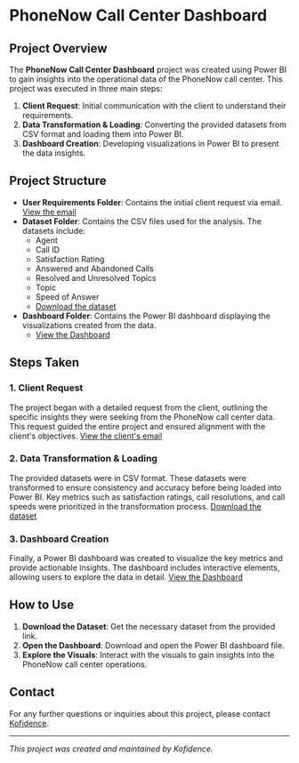 # PhoneNow Call Center Dashboard

## Project Overview

The **PhoneNow Call Center Dashboard** project was created using Power BI to gain insights into the operational data of the PhoneNow call center. This project was executed in three main steps:

1. **Client Request**: Initial communication with the client to understand their requirements.
2. **Data Transformation & Loading**: Converting the provided datasets from CSV format and loading them into Power BI.
3. **Dashboard Creation**: Developing visualizations in Power BI to present the data insights.

## Project Structure

- **User Requirements Folder**: Contains the initial client request via email. [View the email](assets/client_requirements/email.JPG)
- **Dataset Folder**: Contains the CSV files used for the analysis. The datasets include:
  - Agent
  - Call ID
  - Satisfaction Rating
  - Answered and Abandoned Calls
  - Resolved and Unresolved Topics
  - Topic
  - Speed of Answer
  - [Download the dataset](datasets/PhoneNow_Call_Center_Dataset.csv)
- **Dashboard Folder**: Contains the Power BI dashboard displaying the visualizations created from the data.
  - [View the Dashboard](dashboard/PhoneNow_Call_Center_Dashboard.pbix)

## Steps Taken

### 1. Client Request
The project began with a detailed request from the client, outlining the specific insights they were seeking from the PhoneNow call center data. This request guided the entire project and ensured alignment with the client's objectives. [View the client's email](user-requirements/client-email-snippet.txt)

### 2. Data Transformation & Loading
The provided datasets were in CSV format. These datasets were transformed to ensure consistency and accuracy before being loaded into Power BI. Key metrics such as satisfaction ratings, call resolutions, and call speeds were prioritized in the transformation process. [Download the dataset](datasets/PhoneNow_Call_Center_Dataset.csv)

### 3. Dashboard Creation
Finally, a Power BI dashboard was created to visualize the key metrics and provide actionable insights. The dashboard includes interactive elements, allowing users to explore the data in detail. [View the Dashboard](dashboard/PhoneNow_Call_Center_Dashboard.pbix)

## How to Use

1. **Download the Dataset**: Get the necessary dataset from the provided link.
2. **Open the Dashboard**: Download and open the Power BI dashboard file.
3. **Explore the Visuals**: Interact with the visuals to gain insights into the PhoneNow call center operations.

## Contact

For any further questions or inquiries about this project, please contact [Kofidence](mailto:kofidence@example.com).

---

*This project was created and maintained by Kofidence.*
